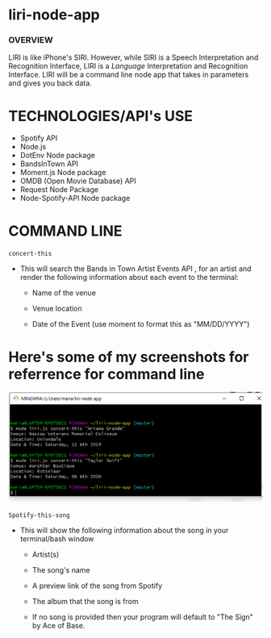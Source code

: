 # liri-node-app

### OVERVIEW

LIRI is like iPhone's SIRI. However, while SIRI is a Speech Interpretation and Recognition Interface, LIRI is a _Language_ Interpretation and Recognition Interface. LIRI will be a command line node app that takes in parameters and gives you back data.

# TECHNOLOGIES/API's USE

* Spotify API
* Node.js
* DotEnv Node package
* BandsInTown API
* Moment.js Node package
* OMDB (Open Movie Database) API
* Request Node Package
* Node-Spotify-API Node package
 
# COMMAND LINE

`concert-this`

* This will search the Bands in Town Artist Events API , for an artist and render the following information about each event to the terminal:

     * Name of the venue

     * Venue location

     * Date of the Event (use moment to format this as "MM/DD/YYYY")

# Here's some of my screenshots for referrence for command line

![](https://github.com/maria341/liri-node-app/blob/master/readme.images/concert-this.png)

`Spotify-this-song`

* This will show the following information about the song in your terminal/bash window

     * Artist(s)

     * The song's name

     * A preview link of the song from Spotify

     * The album that the song is from

   * If no song is provided then your program will default to "The Sign" by Ace of Base.

![]()

